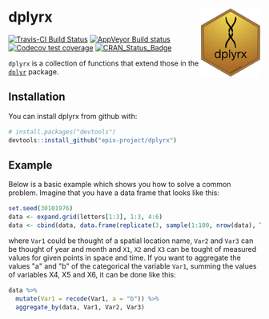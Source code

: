
<!-- README.md is generated from README.Rmd. Please edit that file -->
dplyrx <img src="man/figures/logo.png" align="right" width=120/>
================================================================

[![Travis-CI Build Status](https://travis-ci.org/epix-project/dplyrx.svg?branch=master)](https://travis-ci.org/epix-project/dplyrx) [![AppVeyor Build status](https://ci.appveyor.com/api/projects/status/y8exchgxy2rugjw8/branch/master?svg=true)](https://ci.appveyor.com/project/epixproject/dplyrx/branch/master) [![Codecov test coverage](https://img.shields.io/codecov/c/github/epix-project/dplyrx/master.svg)](https://codecov.io/github/epix-project/dplyrx?branch=master) [![CRAN\_Status\_Badge](http://www.r-pkg.org/badges/version/dplyrx)](https://cran.r-project.org/package=dplyrx)

`dplyrx` is a collection of functions that extend those in the [`dplyr`](https://dplyr.tidyverse.org) package.

Installation
------------

You can install dplyrx from github with:

``` r
# install.packages("devtools")
devtools::install_github("epix-project/dplyrx")
```

Example
-------

Below is a basic example which shows you how to solve a common problem. Imagine that you have a data frame that looks like this:

``` r
set.seed(30101976)
data <- expand.grid(letters[1:3], 1:3, 4:6)
data <- cbind(data, data.frame(replicate(3, sample(1:100, nrow(data), TRUE))))
```

where `Var1` could be thought of a spatial location name, `Var2` and `Var3` can be thought of year and month and `X1`, `X2` and `X3` can be tought of measured values for given points in space and time. If you want to aggregate the values "a" and "b" of the categorical the variable `Var1`, summing the values of variables X4, X5 and X6, it can be done like this:

``` r
data %>%
  mutate(Var1 = recode(Var1, a = "b")) %>%
  aggregate_by(data, Var1, Var2, Var3)
```
